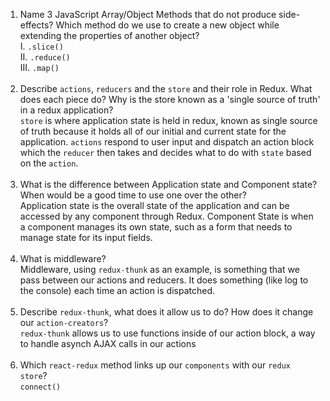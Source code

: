 1.  Name 3 JavaScript Array/Object Methods that do not produce side-effects? Which method do we use to create a new object while extending the properties of another object? <br>
    I. `.slice()` <br>
    II. `.reduce()` <br>
    III. `.map()` <br> <br>
1.  Describe `actions`, `reducers` and the `store` and their role in Redux. What does each piece do? Why is the store known as a 'single source of truth' in a redux application? <br>
    `store` is where application state is held in redux, known as single source of truth because it holds all of our initial and current state for the application. `actions` respond to user input and dispatch an action block which the `reducer` then takes and decides what to do with `state` based on the `action`. <br> <br>
1.  What is the difference between Application state and Component state? When would be a good time to use one over the other? <br>
    Application state is the overall state of the application and can be accessed by any component through Redux. Component State is when a component manages its own state, such as a form that needs to manage state for its input fields. <br> <br>
1.  What is middleware? <br>
    Middleware, using `redux-thunk` as an example, is something that we pass between our actions and reducers. It does something (like log to the console) each time an action is dispatched. <br> <br>
1.  Describe `redux-thunk`, what does it allow us to do? How does it change our `action-creators`? <br>
    `redux-thunk` allows us to use functions inside of our action block, a way to handle asynch AJAX calls in our actions <br> <br>
1.  Which `react-redux` method links up our `components` with our `redux store`? <br>
    `connect()`
